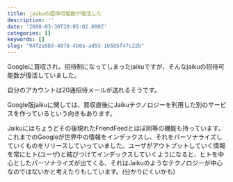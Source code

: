```yaml
---
title: jaikuの招待可能数が復活した
description: ''
date: '2008-03-30T20:05:02.000Z'
categories: []
keywords: []
slug: "94f2a5b3-4078-4b0a-ad53-1b5b5f47c22b"
---
```

Googleに買収され、招待制になってしまったjaikuですが、そんなjaikuの招待可能数が復活していました。

自分のアカウントは20通招待メールが送れるそうです。

Google版jaikuに関しては、買収直後にJaikuテクノロジーを利用した別のサービスを作っているという向きもあります。

Jaikuにはちょうどその後現れたFriendFeedとほぼ同等の機能も持っています。これまでのGoogleが世界中の情報をインデックスし、それをパーソナライズしていくものをリリースしていっていました。ユーザがアウトプットしていく情報を常にヒト(ユーザ)と結びつけてインデックスしていくようになると、ヒトを中心としたパーソナライズが出てくる、それはJaikuのようなテクノロジーが中心なのではないかと考えたりもしています。(分かりにくいかも)